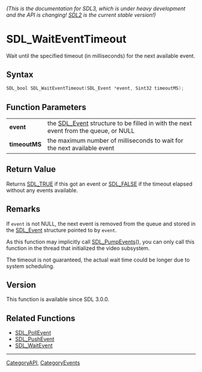###### (This is the documentation for SDL3, which is under heavy development and the API is changing! [SDL2](https://wiki.libsdl.org/SDL2/) is the current stable version!)
# SDL_WaitEventTimeout

Wait until the specified timeout (in milliseconds) for the next available event.

## Syntax

```c
SDL_bool SDL_WaitEventTimeout(SDL_Event *event, Sint32 timeoutMS);

```

## Function Parameters

|                   |                                                                                                  |
| ----------------- | ------------------------------------------------------------------------------------------------ |
| **event**         | the [SDL_Event](SDL_Event.md) structure to be filled in with the next event from the queue, or NULL |
| **timeoutMS**     | the maximum number of milliseconds to wait for the next available event                          |

## Return Value

Returns [SDL_TRUE](SDL_TRUE.md) if this got an event or [SDL_FALSE](SDL_FALSE.md)
if the timeout elapsed without any events available.

## Remarks

If `event` is not NULL, the next event is removed from the queue and stored
in the [SDL_Event](SDL_Event.md) structure pointed to by `event`.

As this function may implicitly call [SDL_PumpEvents](SDL_PumpEvents.md)(),
you can only call this function in the thread that initialized the video
subsystem.

The timeout is not guaranteed, the actual wait time could be longer due to
system scheduling.

## Version

This function is available since SDL 3.0.0.

## Related Functions

* [SDL_PollEvent](SDL_PollEvent.md)
* [SDL_PushEvent](SDL_PushEvent.md)
* [SDL_WaitEvent](SDL_WaitEvent.md)

----
[CategoryAPI](CategoryAPI.md), [CategoryEvents](CategoryEvents.md)
